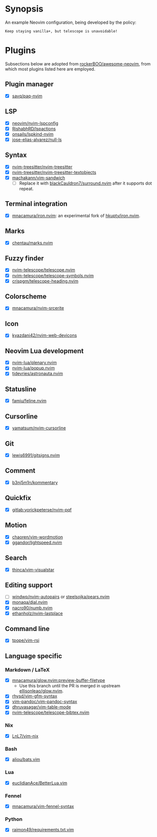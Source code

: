 # Synopsis

An example Neovim configuration, being developed by the policy:

    Keep staying vanilla+, but telescope is unavoidable!

# Plugins

Subsections below are adopted from [rockerBOO/awesome-neovim][1], from which
most plugins listed here are employed.

## Plugin manager

- [x] [savq/paq-nvim][2]

## LSP

- [x] [neovim/nvim-lspconfig][3]
- [x] [RishabhRD/lspactions][4]
- [x] [onsails/lspkind-nvim][5]
- [x] [jose-elias-alvarez/null-ls][6]

## Syntax

- [x] [nvim-treesitter/nvim-treesitter][8]
- [x] [nvim-treesitter/nvim-treesitter-textobjects][9]
- [x] [machakann/vim-sandwich][10]
    + [ ] Replace it with [blackCauldron7/surround.nvim][51] after it supports dot repeat.

## Terminal integration

- [x] [mnacamura/iron.nvim][11]: an experimental fork of [hkupty/iron.nvim][12].

## Marks

- [x] [chentau/marks.nvim][13]

## Fuzzy finder

- [x] [nvim-telescope/telescope.nvim][14]
- [x] [nvim-telescope/telescope-symbols.nvim][15]
- [x] [crispgm/telescope-heading.nvim][44]

## Colorscheme

- [x] [mnacamura/nvim-srcerite][52]

## Icon

- [x] [kyazdani42/nvim-web-devicons][18]

## Neovim Lua development

- [x] [nvim-lua/plenary.nvim][19]
- [x] [nvim-lua/popup.nvim][20]
- [x] [tjdevries/astronauta.nvim][21]

## Statusline

- [x] [famiu/feline.nvim][22]

## Cursorline

- [x] [yamatsum/nvim-cursorline][23]

## Git

- [x] [lewis6991/gitsigns.nvim][24]

## Comment

- [x] [b3nj5m1n/kommentary][27]

## Quickfix

- [x] [gitlab:yorickpeterse/nvim-pqf][28]

## Motion

- [x] [chaoren/vim-wordmotion][29]
- [x] [ggandor/lightspeed.nvim][30]

## Search

- [x] [thinca/vim-visualstar][31]

## Editing support

- [ ] [windwp/nvim-autopairs][32] or [steelsojka/pears.nvim][33]
- [x] [monaqa/dial.nvim][34]
- [x] [nacro90/numb.nvim][36]
- [x] [ethanholz/nvim-lastplace][37]

## Command line

- [x] [tpope/vim-rsi][38]

## Language specific

### Markdown / LaTeX

- [x] [mnacamura/glow.nvim:preview-buffer-filetype][39]
    - Use this branch until the PR is merged in upstream [ellisonleao/glow.nvim][40].
- [x] [rhysd/vim-gfm-syntax][41]
- [x] [vim-pandoc/vim-pandoc-syntax][42]
- [x] [dhruvasagar/vim-table-mode][43]
- [x] [nvim-telescope/telescope-bibtex.nvim][45]

### Nix

- [x] [LnL7/vim-nix][46]

### Bash

- [x] [aliou/bats.vim][47]

### Lua

- [x] [euclidianAce/BetterLua.vim][49]

### Fennel

- [x] [mnacamura/vim-fennel-syntax][50]

### Python

- [x] [raimon49/requirements.txt.vim][53]


[1]: https://github.com/rockerBOO/awesome-neovim
[2]: https://github.com/savq/paq-nvim
[3]: https://github.com/neovim/nvim-lspconfig
[4]: https://github.com/RishabhRD/lspactions
[5]: https://github.com/onsails/lspkind-nvim
[6]: https://github.com/jose-elias-alvarez/null-ls.nvim
[8]: https://github.com/nvim-treesitter/nvim-treesitter
[9]: https://github.com/nvim-treesitter/nvim-treesitter-textobjects
[10]: https://github.com/machakann/vim-sandwich
[11]: https://github.com/mnacamura/iron.nvim
[12]: https://github.com/hkupty/iron.nvim
[13]: https://github.com/chentau/marks.nvim
[14]: https://github.com/nvim-telescope/telescope.nvim
[15]: https://github.com/nvim-telescope/telescope-symbols.nvim
[16]: https://github.com/Iron-E/nvim-highlite
[17]: https://github.com/srcery-colors/srcery-vim
[18]: https://github.com/kyazdani42/nvim-web-devicons
[19]: https://github.com/nvim-lua/plenary.nvim
[20]: https://github.com/nvim-lua/popup.nvim
[21]: https://github.com/tjdevries/astronauta.nvim
[22]: https://github.com/famiu/feline.nvim
[23]: https://github.com/yamatsum/nvim-cursorline
[24]: https://github.com/lewis6991/gitsigns.nvim
[27]: https://github.com/b3nj5m1n/kommentary
[28]: https://gitlab.com/yorickpeterse/nvim-pqf
[29]: https://github.com/chaoren/vim-wordmotion
[30]: https://github.com/ggandor/lightspeed.nvim
[31]: https://github.com/thinca/vim-visualstar
[32]: https://github.com/windwp/nvim-autopairs
[33]: https://github.com/steelsojka/pears.nvim
[34]: https://github.com/monaqa/dial.nvim
[36]: https://github.com/nacro90/numb.nvim
[37]: https://github.com/ethanholz/nvim-lastplace
[38]: https://github.com/tpope/vim-rsi
[39]: https://github.com/mnacamura/glow.nvim/tree/preview-buffer-filetype
[40]: https://github.com/ellisonleao/glow.nvim
[41]: https://github.com/rhysd/vim-gfm-syntax
[42]: https://github.com/vim-pandoc/vim-pandoc-syntax
[43]: https://github.com/dhruvasagar/vim-table-mode
[44]: https://github.com/crispgm/telescope-heading.nvim
[45]: https://github.com/nvim-telescope/telescope-bibtex.nvim
[46]: https://github.com/LnL7/vim-nix
[47]: https://github.com/aliou/bats.vim
[49]: https://github.com/euclidianAce/BetterLua.vim
[50]: https://github.com/mnacamura/vim-fennel-syntax
[51]: https://github.com/blackCauldron7/surround.nvim
[52]: https://github.com/mnacamura/nvim-srcerite
[53]: https://github.com/raimon49/requirements.txt.vim

<!-- vim: set ft=markdown.gfm tw=80: -->
